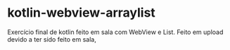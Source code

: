 # kotlin-webview-arraylist
Exercício final de kotlin feito em sala com WebView e List. Feito em upload devido a ter sido feito em sala, 
